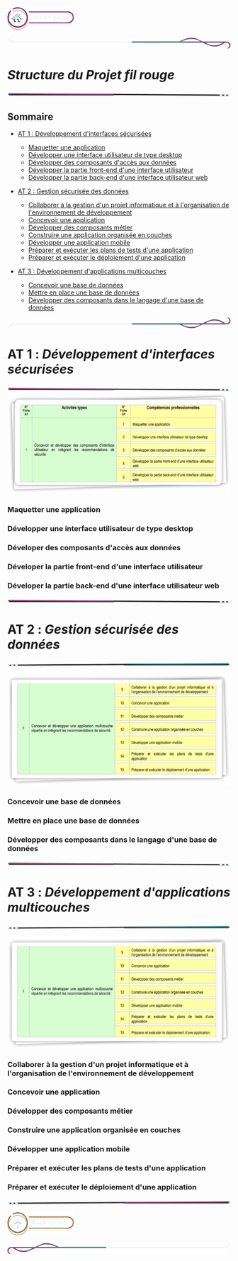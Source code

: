  <a href="../README.md">
  <img src="../assets/button/home_page.png" alt="Home page" style="width: 150px; height: auto;">
</a>

![border](../assets/line/border_deco_rt.png)

# *Structure du Projet fil rouge*

![border](../assets/line/line-pink-point_l.png)


## Sommaire


- [AT 1 : Développement d'interfaces sécurisées](#at-1--développement-dinterfaces-sécurisées)  
    - [Maquetter une application](#maquetter-une-application)  
    - [Développer une interface utilisateur de type desktop](#développer-une-interface-utilisateur-de-type-desktop)  
    - [Développer des composants d'accès aux données](#développer-des-composants-daccès-aux-données)  
    - [Développer la partie front-end d'une interface utilisateur](#développer-la-partie-front-end-dune-interface-utilisateur)  
    - [Développer la partie back-end d'une interface utilisateur web](#développer-la-partie-back-end-dune-interface-utilisateur-web)  

- [AT 2 : Gestion sécurisée des données](#at-2--gestion-sécurisée-des-données)  
    - [Collaborer à la gestion d'un projet informatique et à l'organisation de l'environnement de développement](#collaborer-à-la-gestion-dun-projet-informatique-et-à-lorganisation-de-lenvironnement-de-développement)  
    - [Concevoir une application](#concevoir-une-application)  
    - [Développer des composants métier](#développer-des-composants-métier)  
    - [Construire une application organisée en couches](#construire-une-application-organisée-en-couches)  
    - [Développer une application mobile](#développer-une-application-mobile) 
    - [Préparer et exécuter les plans de tests d'une application](#préparer-et-exécuter-les-plans-de-tests-dune-application) 
    - [Préparer et exécuter le déploiement d'une application](#préparer-et-exécuter-le-déploiement-dune-application) 



- [AT 3 : Développement d'applications multicouches](#at-3--développement-dapplications-multicouches) 
    - [Concevoir une base de données](#concevoir-une-base-de-données)  
    - [Mettre en place une base de données](#mettre-en-place-une-base-de-données)  
    - [Développer des composants dans le langage d'une base de données](#développer-des-composants-dans-le-langage-dune-base-de-données)  


![border](../assets/line/border_deco_rb.png)


# **AT 1** : *Développement d'interfaces sécurisées*
![border](../assets/line/line-pink-point_l.png)
![at1](../assets/img/AT1.png)


### Maquetter une application
### Développer une interface utilisateur de type desktop
### Déveloper des composants d'accès aux données 
### Déveloper la partie front-end d'une interface utilisateur 
### Déveloper la partie back-end d'une interface utilisateur web

![border](../assets/line/line-pink-point_l.png)
# **AT 2** : *Gestion sécurisée des données*

![border](../assets/line/line-teal-point_r.png)

![at3](../assets/img/AT3.png)

 

### Concevoir une base de données 
### Mettre en place une base de données
### Développer des composants dans le langage d'une base de données 

![border](../assets/line/line-pink-point_l.png)
# **AT 3** : *Développement d'applications multicouches*

![border](../assets/line/line-teal-point_r.png)



![at3](../assets/img/AT3.png)



### Collaborer à la gestion d'un projet informatique et à l'organisation de l'environnement de développement

### Concevoir une application

### Développer des composants métier

### Construire une application organisée en couches

### Développer une application mobile

### Préparer et exécuter les plans de tests d'une application

### Préparer et exécuter le déploiement d'une application




![border](../assets/line/line-pink-point_r.png)

<a href="#sommaire">
  <img src="../assets/button/back_to_top.png" alt="Back to top" style="width: 150px; height: auto;">
</a>

![border](../assets/line/border_deco_l.png)
